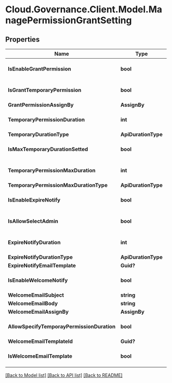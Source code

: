 # Cloud.Governance.Client.Model.ManagePermissionGrantSetting
## Properties

Name | Type | Description | Notes
------------ | ------------- | ------------- | -------------
**IsEnableGrantPermission** | **bool** |  | [optional] [default to false]
**IsGrantTemporaryPermission** | **bool** |  | [optional] [default to false]
**GrantPermissionAssignBy** | **AssignBy** |  | [optional] 
**TemporaryPermissionDuration** | **int** |  | [optional] [default to 0]
**TemporaryDurationType** | **ApiDurationType** |  | [optional] 
**IsMaxTemporaryDurationSetted** | **bool** |  | [optional] [default to false]
**TemporaryPermissionMaxDuration** | **int** |  | [optional] [default to 0]
**TemporaryPermissionMaxDurationType** | **ApiDurationType** |  | [optional] 
**IsEnableExpireNotify** | **bool** |  | [optional] [default to false]
**IsAllowSelectAdmin** | **bool** |  | [optional] [default to false]
**ExpireNotifyDuration** | **int** |  | [optional] [default to 0]
**ExpireNotifyDurationType** | **ApiDurationType** |  | [optional] 
**ExpireNotifyEmailTemplate** | **Guid?** |  | [optional] 
**IsEnableWelcomeNotify** | **bool** |  | [optional] [default to false]
**WelcomeEmailSubject** | **string** |  | [optional] 
**WelcomeEmailBody** | **string** |  | [optional] 
**WelcomeEmailAssignBy** | **AssignBy** |  | [optional] 
**AllowSpecifyTemporayPermissionDuration** | **bool** |  | [optional] [default to false]
**WelcomeEmailTemplateId** | **Guid?** |  | [optional] 
**IsWelcomeEmailTemplate** | **bool** |  | [optional] [default to false]

[[Back to Model list]](../README.md#documentation-for-models) [[Back to API list]](../README.md#documentation-for-api-endpoints) [[Back to README]](../README.md)

